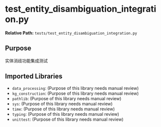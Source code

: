 # test_entity_disambiguation_integration.py

**Relative Path:** `tests/test_entity_disambiguation_integration.py`

## Purpose

实体消歧功能集成测试

## Imported Libraries

- `data_processing`: (Purpose of this library needs manual review)
- `kg_construction`: (Purpose of this library needs manual review)
- `pathlib`: (Purpose of this library needs manual review)
- `sys`: (Purpose of this library needs manual review)
- `time`: (Purpose of this library needs manual review)
- `typing`: (Purpose of this library needs manual review)
- `unittest`: (Purpose of this library needs manual review)
